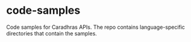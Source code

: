 # code-samples

Code samples for Caradhras APIs.
The repo contains language-specific directories that contain the samples.
